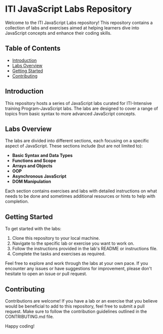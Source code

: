 # ITI JavaScript Labs Repository

Welcome to the ITI JavaScript Labs repository! This repository contains a collection of labs and exercises aimed at helping learners dive into JavaScript concepts and enhance their coding skills.

## Table of Contents

- [Introduction](#introduction)
- [Labs Overview](#labs-overview)
- [Getting Started](#getting-started)
- [Contributing](#contributing)

## Introduction

This repository hosts a series of JavaScript labs curated for ITI-Intensive training Program-JavaScript labs. The labs are designed to cover a range of topics from basic syntax to more advanced JavaScript concepts.

## Labs Overview

The labs are divided into different sections, each focusing on a specific aspect of JavaScript. These sections include (but are not limited to):
- **Basic Syntax and Data Types**
- **Functions and Scope**
- **Arrays and Objects**
- **OOP**
- **Asynchronous JavaScript**
- **DOM Manipulation**

Each section contains exercises and labs with detailed instructions on what needs to be done and sometimes additional resources or hints to help with completion.

## Getting Started

To get started with the labs:
1. Clone this repository to your local machine.
2. Navigate to the specific lab or exercise you want to work on.
3. Follow the instructions provided in the lab's README or instructions file.
4. Complete the tasks and exercises as required.

Feel free to explore and work through the labs at your own pace. If you encounter any issues or have suggestions for improvement, please don't hesitate to open an issue or pull request.

## Contributing

Contributions are welcome! If you have a lab or an exercise that you believe would be beneficial to add to this repository, feel free to submit a pull request. Make sure to follow the contribution guidelines outlined in the CONTRIBUTING.md file.


Happy coding!
